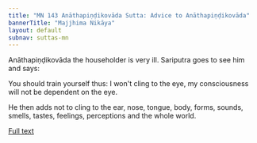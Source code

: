 ```yaml
---
title: "MN 143 Anāthapiṇḍikovāda Sutta: Advice to Anāthapiṇḍikovāda"
bannerTitle: "Majjhima Nikāya" 
layout: default 
subnav: suttas-mn 
---
```



Anāthapiṇḍikovāda the householder is very ill. Sariputra goes to see him and says:


You should train yourself thus: I won't cling to the eye, my consciousness will not be dependent on the eye.  

He then adds not to cling to the ear, nose, tongue, body, forms, sounds, smells, tastes, feelings, perceptions and the whole world.

[Full text](https://www.dhammatalks.org/suttas/MN/MN143.html)  
